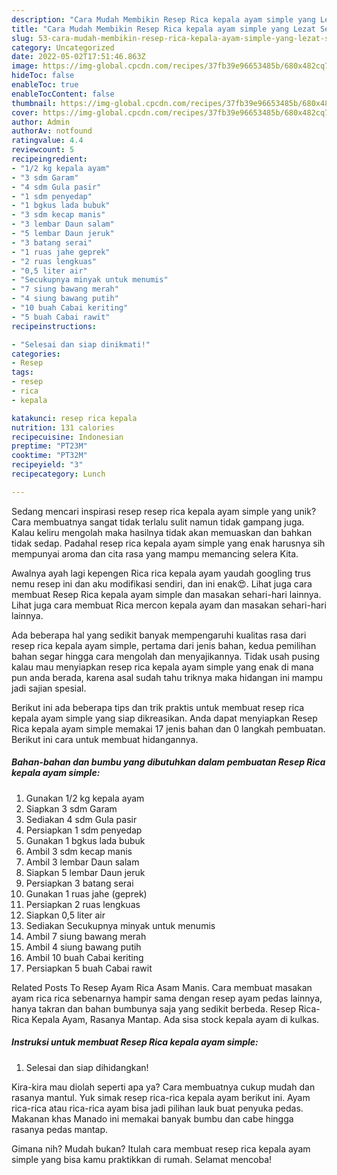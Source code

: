 ```yaml
---
description: "Cara Mudah Membikin Resep Rica kepala ayam simple yang Lezat Sekali"
title: "Cara Mudah Membikin Resep Rica kepala ayam simple yang Lezat Sekali"
slug: 53-cara-mudah-membikin-resep-rica-kepala-ayam-simple-yang-lezat-sekali
category: Uncategorized
date: 2022-05-02T17:51:46.863Z
image: https://img-global.cpcdn.com/recipes/37fb39e96653485b/680x482cq70/resep-rica-kepala-ayam-simple-foto-resep-utama.jpg
hideToc: false
enableToc: true
enableTocContent: false
thumbnail: https://img-global.cpcdn.com/recipes/37fb39e96653485b/680x482cq70/resep-rica-kepala-ayam-simple-foto-resep-utama.jpg
cover: https://img-global.cpcdn.com/recipes/37fb39e96653485b/680x482cq70/resep-rica-kepala-ayam-simple-foto-resep-utama.jpg
author: Admin
authorAv: notfound
ratingvalue: 4.4
reviewcount: 5
recipeingredient:
- "1/2 kg kepala ayam"
- "3 sdm Garam"
- "4 sdm Gula pasir"
- "1 sdm penyedap"
- "1 bgkus lada bubuk"
- "3 sdm kecap manis"
- "3 lembar Daun salam"
- "5 lembar Daun jeruk"
- "3 batang serai"
- "1 ruas jahe geprek"
- "2 ruas lengkuas"
- "0,5 liter air"
- "Secukupnya minyak untuk menumis"
- "7 siung bawang merah"
- "4 siung bawang putih"
- "10 buah Cabai keriting"
- "5 buah Cabai rawit"
recipeinstructions:

- "Selesai dan siap dinikmati!"
categories:
- Resep
tags:
- resep
- rica
- kepala

katakunci: resep rica kepala 
nutrition: 131 calories
recipecuisine: Indonesian
preptime: "PT23M"
cooktime: "PT32M"
recipeyield: "3"
recipecategory: Lunch

---
```





Sedang mencari inspirasi resep resep rica kepala ayam simple yang unik? Cara membuatnya sangat tidak terlalu sulit namun tidak gampang juga. Kalau keliru mengolah maka hasilnya tidak akan memuaskan dan bahkan tidak sedap. Padahal resep rica kepala ayam simple yang enak harusnya sih mempunyai aroma dan cita rasa yang mampu memancing selera Kita.





Awalnya ayah lagi kepengen Rica rica kepala ayam yaudah googling trus nemu resep ini dan aku modifikasi sendiri, dan ini enak😍. Lihat juga cara membuat Resep Rica kepala ayam simple dan masakan sehari-hari lainnya. Lihat juga cara membuat Rica mercon kepala ayam dan masakan sehari-hari lainnya.

Ada beberapa hal yang sedikit banyak mempengaruhi kualitas rasa dari resep rica kepala ayam simple, pertama dari jenis bahan, kedua pemilihan bahan segar hingga cara mengolah dan menyajikannya. Tidak usah pusing kalau mau menyiapkan resep rica kepala ayam simple yang enak di mana pun anda berada, karena asal sudah tahu triknya maka hidangan ini mampu jadi sajian spesial.






Berikut ini ada beberapa tips dan trik praktis untuk membuat resep rica kepala ayam simple yang siap dikreasikan. Anda dapat menyiapkan Resep Rica kepala ayam simple memakai 17 jenis bahan dan 0 langkah pembuatan. Berikut ini cara untuk membuat hidangannya.

<!--inarticleads1-->

##### Bahan-bahan dan bumbu yang dibutuhkan dalam pembuatan Resep Rica kepala ayam simple:

1. Gunakan 1/2 kg kepala ayam
1. Siapkan 3 sdm Garam
1. Sediakan 4 sdm Gula pasir
1. Persiapkan 1 sdm penyedap
1. Gunakan 1 bgkus lada bubuk
1. Ambil 3 sdm kecap manis
1. Ambil 3 lembar Daun salam
1. Siapkan 5 lembar Daun jeruk
1. Persiapkan 3 batang serai
1. Gunakan 1 ruas jahe (geprek)
1. Persiapkan 2 ruas lengkuas
1. Siapkan 0,5 liter air
1. Sediakan Secukupnya minyak untuk menumis
1. Ambil 7 siung bawang merah
1. Ambil 4 siung bawang putih
1. Ambil 10 buah Cabai keriting
1. Persiapkan 5 buah Cabai rawit


Related Posts To Resep Ayam Rica Asam Manis. Cara membuat masakan ayam rica rica sebenarnya hampir sama dengan resep ayam pedas lainnya, hanya takran dan bahan bumbunya saja yang sedikit berbeda. Resep Rica-Rica Kepala Ayam, Rasanya Mantap. Ada sisa stock kepala ayam di kulkas. 

<!--inarticleads2-->

##### Instruksi untuk membuat Resep Rica kepala ayam simple:


1. Selesai dan siap dihidangkan!

Kira-kira mau diolah seperti apa ya? Cara membuatnya cukup mudah dan rasanya mantul. Yuk simak resep rica-rica kepala ayam berikut ini. Ayam rica-rica atau rica-rica ayam bisa jadi pilihan lauk buat penyuka pedas. Makanan khas Manado ini memakai banyak bumbu dan cabe hingga rasanya pedas mantap. 

Gimana nih? Mudah bukan? Itulah cara membuat resep rica kepala ayam simple yang bisa kamu praktikkan di rumah. Selamat mencoba!
